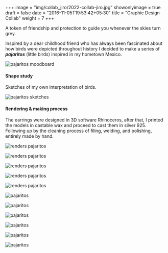 +++
image = "img/collab_jiro/2022-collab-jiro.jpg"
showonlyimage = true
draft = false
date = "2016-11-05T19:53:42+05:30"
title = "Graphic Design Collab"
weight = 7
+++

A token of friendship and protection to guide you whenever the skies turn grey. 

<!--more-->

Inspired by a dear childhood friend who has always been fascinated about how birds were depicted throughout history I decided to make a series of **_pajaritos_** (little birds) inspired in my hometown Mexico.

![pajaritos moodboard](/img/pajaritos/moodboard-pajaritos.jpg)


#### Shape study

Sketches of my own interpretation of birds.

![pajaritos sketches](/img/pajaritos/pajaritos-sketch.jpg)

#### Rendering & making process

The earrings were designed in 3D software Rhinoceros, after that, I printed the models in castable wax and proceed to cast them in silver 925.
Following up by the cleaning process of filing, welding, and polishing, entirely made by hand.

![renders pajaritos](/img/pajaritos/pajaritos-long1.jpg)

![renders pajaritos](/img/pajaritos/pajaritos-long2.jpg)

![renders pajaritos](/img/pajaritos/pajaritos-media-luna1.jpg)

![renders pajaritos](/img/pajaritos/pajaritos.jpg)

![renders pajaritos](/img/pajaritos/pajaritos4.jpg)

![pajaritos](/img/pajaritos/pajaritos-making.jpg)

![pajaritos](/img/pajaritos/pajaritos-making2.jpg)

![pajaritos](/img/pajaritos/pajaritos-making3.jpg)

![pajaritos](/img/pajaritos/pajaritos-making4.jpg)

![pajaritos](/img/pajaritos/pajaritos-making5.jpg)

![pajaritos](/img/pajaritos/pajaritos-making6.jpg)


